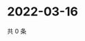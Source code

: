 # 2022-03-16

共 0 条

<!-- BEGIN WEIBO -->
<!-- 最后更新时间 Wed Mar 16 2022 12:20:29 GMT+0800 (China Standard Time) -->

<!-- END WEIBO -->
